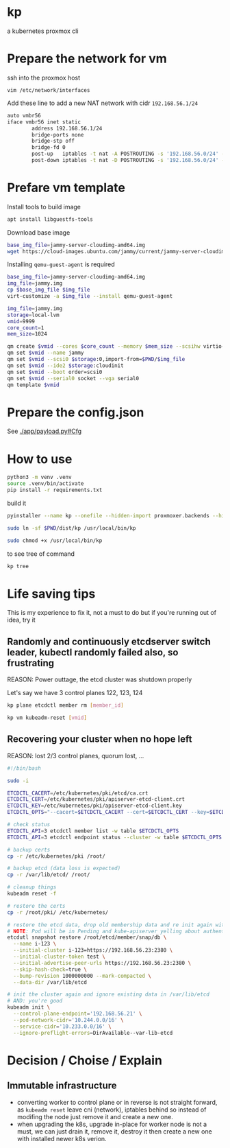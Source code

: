 # kp

a kubernetes proxmox cli

# Prepare the network for vm

ssh into the proxmox host

`vim /etc/network/interfaces`

Add these line to add a new NAT network with cidr `192.168.56.1/24`

```bash
auto vmbr56
iface vmbr56 inet static
        address 192.168.56.1/24
        bridge-ports none
        bridge-stp off
        bridge-fd 0
        post-up   iptables -t nat -A POSTROUTING -s '192.168.56.0/24' -o vmbr0 -j MASQUERADE
        post-down iptables -t nat -D POSTROUTING -s '192.168.56.0/24' -o vmbr0 -j MASQUERADE
```

# Prefare vm template

Install tools to build image

```bash
apt install libguestfs-tools
```

Download base image

```bash
base_img_file=jammy-server-cloudimg-amd64.img
wget https://cloud-images.ubuntu.com/jammy/current/jammy-server-cloudimg-amd64.img -O $base_img_file
```

Installing `qemu-guest-agent` is required

```bash
base_img_file=jammy-server-cloudimg-amd64.img
img_file=jammy.img
cp $base_img_file $img_file
virt-customize -a $img_file --install qemu-guest-agent
```

```bash
img_file=jammy.img
storage=local-lvm
vmid=9999
core_count=1
mem_size=1024

qm create $vmid --cores $core_count --memory $mem_size --scsihw virtio-scsi-pci
qm set $vmid --name jammy
qm set $vmid --scsi0 $storage:0,import-from=$PWD/$img_file
qm set $vmid --ide2 $storage:cloudinit
qm set $vmid --boot order=scsi0
qm set $vmid --serial0 socket --vga serial0
qm template $vmid
```

# Prepare the config.json

See [./app/payload.py#Cfg](./app/payload.py#Cfg)

# How to use

```bash
python3 -m venv .venv
source .venv/bin/activate
pip install -r requirements.txt
```

build it

```bash
pyinstaller --name kp --onefile --hidden-import proxmoxer.backends --hidden-import proxmoxer.backends.https main.py
```

```bash
sudo ln -sf $PWD/dist/kp /usr/local/bin/kp
```

```bash
sudo chmod +x /usr/local/bin/kp
```

to see tree of command

```bash
kp tree
```

# Life saving tips

This is my experience to fix it, not a must to do but if you're running out of idea, try it

## Randomly and continuously etcdserver switch leader, kubectl randomly failed also, so frustrating

REASON: Power outtage, the etcd cluster was shutdown properly

Let's say we have 3 control planes 122, 123, 124

```bash
kp plane etcdctl member rm [member_id]
```

```bash
kp vm kubeadm-reset [vmid]
```

## Recovering your cluster when no hope left

REASON: lost 2/3 control planes, quorum lost, ...

```bash
#!/bin/bash

sudo -i

ETCDCTL_CACERT=/etc/kubernetes/pki/etcd/ca.crt
ETCDCTL_CERT=/etc/kubernetes/pki/apiserver-etcd-client.crt
ETCDCTL_KEY=/etc/kubernetes/pki/apiserver-etcd-client.key
ETCDCTL_OPTS="--cacert=$ETCDCTL_CACERT --cert=$ETCDCTL_CERT --key=$ETCDCTL_KEY"

# check status
ETCDCTL_API=3 etcdctl member list -w table $ETCDCTL_OPTS
ETCDCTL_API=3 etcdctl endpoint status --cluster -w table $ETCDCTL_OPTS

# backup certs
cp -r /etc/kubernetes/pki /root/

# backup etcd (data loss is expected)
cp -r /var/lib/etcd/ /root/

# cleanup things
kubeadm reset -f

# restore the certs
cp -r /root/pki/ /etc/kubernetes/

# restore the etcd data, drop old membership data and re init again with single etcd node
# NOTE: Pod will be in Pending and kube-apiserver yelling about authenticate request if not specify "--bump-revision 1000000000 --mark-compacted"
etcdutl snapshot restore /root/etcd/member/snap/db \
  --name i-123 \
  --initial-cluster i-123=https://192.168.56.23:2380 \
  --initial-cluster-token test \
  --initial-advertise-peer-urls https://192.168.56.23:2380 \
  --skip-hash-check=true \
  --bump-revision 1000000000 --mark-compacted \
  --data-dir /var/lib/etcd

# init the cluster again and ignore existing data in /var/lib/etcd 
# AND: you're good
kubeadm init \
  --control-plane-endpoint='192.168.56.21' \
  --pod-network-cidr='10.244.0.0/16' \
  --service-cidr='10.233.0.0/16' \
  --ignore-preflight-errors=DirAvailable--var-lib-etcd
```

# Decision / Choise / Explain

## Immutable infrastructure

- converting worker to control plane or in reverse is not straight forward, as `kubeadm reset` leave cni (network), iptables behind so instead of modifing the node just remove it and create a new one.
- when upgrading the k8s, upgrade in-place for worker node is not a must, we can just drain it, remove it, destroy it then create a new one with installed newer k8s verion.
